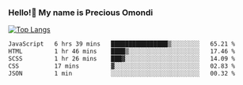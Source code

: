 ### Hello!👋 My name is Precious Omondi 

[![Top Langs](https://github-readme-stats.vercel.app/api/top-langs/?username=Presho99&langs_count=8&theme=dark)](https://github.com/Presho99/github-readme-stats)



<!--START_SECTION:waka-->

```txt
JavaScript   6 hrs 39 mins   ████████████████▒░░░░░░░░   65.21 %
HTML         1 hr 46 mins    ████▒░░░░░░░░░░░░░░░░░░░░   17.46 %
SCSS         1 hr 26 mins    ███▓░░░░░░░░░░░░░░░░░░░░░   14.09 %
CSS          17 mins         ▓░░░░░░░░░░░░░░░░░░░░░░░░   02.83 %
JSON         1 min           ░░░░░░░░░░░░░░░░░░░░░░░░░   00.32 %
```

<!--END_SECTION:waka-->

